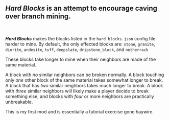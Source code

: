 ## _**Hard Blocks**_ is an attempt to encourage caving over branch mining.

<br>

_**Hard Blocks**_ makes the blocks listed in the `hard_blocks.json` config file harder to mine.
By default, the only effected blocks are: 
`stone`, `granite`, `diorite`, `andesite`, `tuff`, `deepslate`, `dripstone_block`, and `netherrack`


These blocks take longer to mine when their neighbors are made of the same material.

A block with _no_ similar neighbors can be broken normally.
A block touching only _one_ other block of the same material takes somewhat longer to break.
A block that has _two_ similar neighbors takes much longer to break.
A block with _three_ similar neighbors will likely make a player decide to break something  else, 
and blocks with _four_ or more neighbors are practically unbreakable.

This is my first mod and is essentially a tutorial exercise gone haywire.
